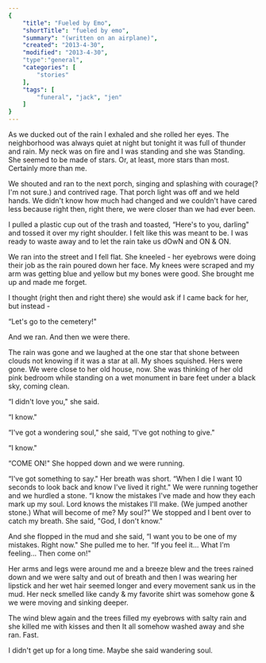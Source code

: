 ```yaml
---
{
    "title": "Fueled by Emo",
    "shortTitle": "fueled by emo",
    "summary": "(written on an airplane)",
    "created": "2013-4-30",
    "modified": "2013-4-30",
    "type":"general",
    "categories": [
        "stories"
    ],
    "tags": [
        "funeral", "jack", "jen"
    ]
}
---
```

As we ducked out of the rain I exhaled and she rolled her eyes. The neighborhood was always quiet at night but tonight it was full of thunder and rain. My neck was on fire and I was standing and she was Standing. She seemed to be made of stars. Or, at least, more stars than most. Certainly more than me.

We shouted and ran to the next porch, singing and splashing with courage(? I'm not sure.) and contrived rage. That porch light was off and we held hands. We didn't know how much had changed and we couldn't have cared less because right then, right there, we were closer than we had ever been.

I pulled a plastic cup out of the trash and toasted, “Here's to you, darling" and tossed it over my right shoulder. I felt like this was meant to be. I was ready to waste away and to let the rain take us dOwN and ON & ON.

We ran into the street and I fell flat. She kneeled - her eyebrows were doing their job as the rain poured down her face. My knees were scraped and my arm was getting blue and yellow but my bones were good. She brought me up and made me forget.

I thought (right then and right there) she would ask if I came back for her, but instead -

“Let's go to the cemetery!"

And we ran. And then we were there.

The rain was gone and we laughed at the one star that shone between clouds not knowing if it was a star at all. My shoes squished. Hers were gone. We were close to her old house, now. She was thinking of her old pink bedroom while standing on a wet monument in bare feet under a black sky, coming clean.

“I didn't love you," she said.

“I know."

“I've got a wondering soul," she said, “I've got nothing to give."

“I know."

“COME ON!" She hopped down and we were running.

“I've got something to say." Her breath was short. “When I die I want 10 seconds to look back and know I've lived it right." We were running together and we hurdled a stone. “I know the mistakes I've made and how they each mark up my soul. Lord knows the mistakes I'll make. (We jumped another stone.) What will become of me? My soul?" We stopped and I bent over to catch my breath. She said, "God, I don't know."

And she flopped in the mud and she said, “I want you to be one of my mistakes. Right now." She pulled me to her. “If you feel it… What I'm feeling… Then come on!"

Her arms and legs were around me and a breeze blew and the trees rained down and we were salty and out of breath and then I was wearing her lipstick and her wet hair seemed longer and every movement sank us in the mud. Her neck smelled like candy & my favorite shirt was somehow gone & we were moving and sinking deeper.

The wind blew again and the trees filled my eyebrows with salty rain and she killed me with kisses and then It all somehow washed away and she ran. Fast.

I didn't get up for a long time. Maybe she said wandering soul.